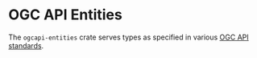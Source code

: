 # OGC API Entities

The `ogcapi-entities` crate serves types as specified in various [OGC API standards](https://ogcapi.ogc.org/#standards).
